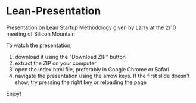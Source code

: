 Lean-Presentation
=================

Presentation on Lean Startup Methodology given by Larry at the 2/10 meeting of Silicon Mountain


To watch the presentation, 
<ol>
  <li>download it using the "Download ZIP" button
  <li>extract the ZIP on your computer
  <li>open the index.html file, preferably in Google Chrome or Safari
  <li>navigate the presentation using the arrow keys.  If the first slide doesn't show, try pressing the right key or reloading the page
</ol>
Enjoy!
